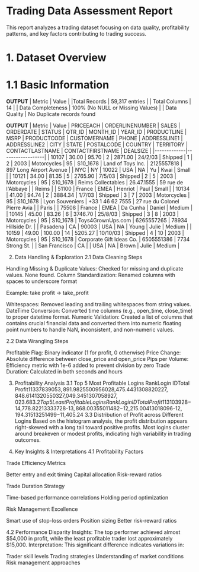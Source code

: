 # Trading Data Assessment Report
This report analyzes a trading dataset focusing on data quality, profitability patterns, and key factors contributing to trading success.

# 1. Dataset Overview
# 1.1 Basic Information
**OUTPUT**
| Metric | Value |
|Total Records | 59,317 entries | 
| Total Columns | 14 |
| Data Completeness | 100% (No NULL or Missing Values) |
| Data Quality | No Duplicate records found

**OUTPUT**
| Metric | Value | PRICEEACH | ORDERLINENUMBER | SALES   | ORDERDATE | STATUS  | QTR_ID | MONTH_ID | YEAR_ID | PRODUCTLINE | MSRP | PRODUCTCODE | CUSTOMERNAME          | PHONE       | ADDRESSLINE1            | ADDRESSLINE2 | CITY          | STATE | POSTALCODE | COUNTRY | TERRITORY | CONTACTLASTNAME | CONTACTFIRSTNAME | DEALSIZE |
|-------------|------------------|
| 10107       | 30.00            | 95.70     | 2                | 2871.00 | 24/2/03   | Shipped | 1      | 2        | 2003    | Motorcycles | 95   | S10_1678    | Land of Toys Inc.     | 2125557818  | 897 Long Airport Avenue |              | NYC           | NY    | 10022      | USA     | NA        | Yu              | Kwai             | Small    |
| 10121       | 34.00            | 81.35     | 5                | 2765.90 | 7/5/03    | Shipped | 2      | 5        | 2003    | Motorcycles | 95   | S10_1678    | Reims Collectables    | 26.47.1555  | 59 rue de l'Abbaye     |              | Reims         |       | 51100      | France  | EMEA       | Henriot         | Paul             | Small    |
| 10134       | 41.00            | 94.74     | 2                | 3884.34 | 1/7/03    | Shipped | 3      | 7        | 2003    | Motorcycles | 95   | S10_1678    | Lyon Souveniers       | +33 1 46 62 7555 | 27 rue du Colonel Pierre Avia |              | Paris         |       | 75508      | France  | EMEA       | Da Cunha        | Daniel           | Medium   |
| 10145       | 45.00            | 83.26     | 6                | 3746.70 | 25/8/03   | Shipped | 3      | 8        | 2003    | Motorcycles | 95   | S10_1678    | Toys4GrownUps.com     | 6265557265  | 78934 Hillside Dr.     |              | Pasadena      | CA    | 90003      | USA     | NA        | Young           | Julie            | Medium   |
| 10159       | 49.00            | 100.00    | 14               | 5205.27 | 10/10/03  | Shipped | 4      | 10       | 2003    | Motorcycles | 95   | S10_1678    | Corporate Gift Ideas Co. | 6505551386  | 7734 Strong St.        |              | San Francisco | CA    |            | USA     | NA        | Brown           | Julie            | Medium   |


2. Data Handling & Exploration
2.1 Data Cleaning Steps

Handling Missing & Duplicate Values: Checked for missing and duplicate values. None found.
Column Standardization: Renamed columns with spaces to underscore format

Example: take profit → take_profit


Whitespaces: Removed leading and trailing whitespaces from string values.
DateTime Conversion: Converted time columns (e.g., open_time, close_time) to proper datetime format.
Numeric Validation: Created a list of columns that contains crucial financial data and converted them into numeric floating point numbers to handle NaN, inconsistent, and non-numeric values.

2.2 Data Wrangling Steps

Profitable Flag: Binary indicator (1 for profit, 0 otherwise)
Price Change: Absolute difference between close_price and open_price
Pips per Volume: Efficiency metric with 1e-6 added to prevent division by zero
Trade Duration: Calculated in both seconds and hours


3. Profitability Analysis
3.1 Top 5 Most Profitable Logins
RankLogin IDTotal Profit113378390$53,891.98255009560$28,475.44313088202$27,848.61413205503$27,049.34513070589$27,023.68
3.2 Top 5 Least Profitable Logins
RankLogin IDTotal Profit113103928-$14,778.82213333728-$13,868.00355011482-$12,215.00413018096-$12,194.31513251499-$11,405.24
3.3 Distribution of Profit across Different Logins
Based on the histogram analysis, the profit distribution appears right-skewed with a long tail toward positive profits. Most logins cluster around breakeven or modest profits, indicating high variability in trading outcomes.

4. Key Insights & Interpretations
4.1 Profitability Factors

Trade Efficiency Metrics

Better entry and exit timing
Capital allocation
Risk-reward ratios


Trade Duration Strategy

Time-based performance correlations
Holding period optimization


Risk Management Excellence

Smart use of stop-loss orders
Position sizing
Better risk-reward ratios



4.2 Performance Disparity
Insights: The top performer achieved almost $54,000 in profit, while the least profitable trader lost approximately $15,000.
Interpretation: This significant difference indicates variations in:

Trader skill levels
Trading strategies
Understanding of market conditions
Risk management approaches
